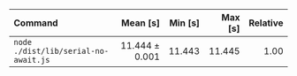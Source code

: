| Command | Mean [s] | Min [s] | Max [s] | Relative |
|:---|---:|---:|---:|---:|
| `node ./dist/lib/serial-no-await.js` | 11.444 ± 0.001 | 11.443 | 11.445 | 1.00 |
